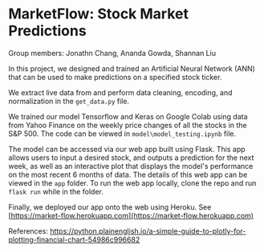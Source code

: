 # MarketFlow: Stock Market Predictions
Group members: Jonathn Chang, Ananda Gowda, Shannan Liu

In this project, we designed and trained an Artificial Neural Network (ANN) that can be used to make predictions on a specified stock ticker. 

We extract live data from  and perform data cleaning, encoding, and normalization in the `get_data.py` file. 

We trained our model Tensorflow and Keras on Google Colab using data from Yahoo Finance on the weekly price changes of all the stocks in the S&P 500. The code can be viewed in `model\model_testing.ipynb` file.

The model can be accessed via our web app built using Flask. This app allows users to input a desired stock, and outputs a prediction for the next week, as well as an interactive plot that displays the model's performance on the most recent 6 months of data. The details of this web app can be viewed in the `app` folder. To run the web app locally, clone the repo and run `flask run` while in the folder.

Finally, we deployed our app onto the web using Heroku. See [https://market-flow.herokuapp.com](https://market-flow.herokuapp.com)

References:
https://python.plainenglish.io/a-simple-guide-to-plotly-for-plotting-financial-chart-54986c996682
